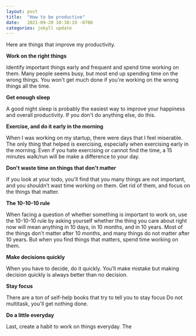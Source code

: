 ```yaml
---
layout: post
title:  "How to be productive"
date:   2021-09-20 10:38:19 -0700
categories: jekyll update
---
```


Here are things that improve my productivity.

__Work on the right things__

Identify important things early and frequent and spend time working on them.  Many people seems busy, but most end up spending time on the wrong things.  You won't get much done if you're working on the wrong things all the time.

__Get enough sleep__

A good night sleep is probably the easiest way to improve your happiness and overall productivity.  If you don't do anything else, do this.

__Exercise, and do it early in the morning__

When I was working on my startup, there were days that I feel miserable. The only thing that helped is exercising, especially when exercising early in the morning.  Even if you hate exercising or cannot find the time, a 15 minutes walk/run will be make a difference to your day.  

__Don't waste time on things that don't matter__  

If you look at your todo, you'll find that you many things are not important, and you shouldn’t wast time working on them.  Get rid of them, and focus on the things that matter. 

__The 10-10-10 rule__

When facing a question of whether something is important to work on, use the 10-10-10 rule by asking yourself whether the thing you care about right now will mean anything in 10 days, in 10 months, and in 10 years.  Most of the things don't matter after 10 months, and many things do not matter after 10 years.  But when you find things that matters, spend time working on them.

__Make decisions quickly__

When you have to decide, do it quickly.  You’ll make mistake but making decision quickly is always better than no decision. 

__Stay focus__

There are a ton of self-help books that try to tell you to stay focus  Do not multitask, you'll get nothing done. 

__Do a little everyday__

Last, create a habit to work on things everyday.  The 


